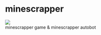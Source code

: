 # minescrapper
<a href="#">
   <img src="https://skillicons.dev/icons?i=html,css,js" />
</a><br>
minescrapper game &amp; minescrapper autobot
